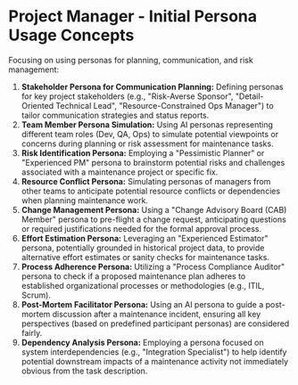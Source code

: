 # Project Manager - Initial Persona Usage Concepts

Focusing on using personas for planning, communication, and risk management:

1.  **Stakeholder Persona for Communication Planning:** Defining personas for key project stakeholders (e.g., "Risk-Averse Sponsor", "Detail-Oriented Technical Lead", "Resource-Constrained Ops Manager") to tailor communication strategies and status reports.
2.  **Team Member Persona Simulation:** Using AI personas representing different team roles (Dev, QA, Ops) to simulate potential viewpoints or concerns during planning or risk assessment for maintenance tasks.
3.  **Risk Identification Persona:** Employing a "Pessimistic Planner" or "Experienced PM" persona to brainstorm potential risks and challenges associated with a maintenance project or specific fix.
4.  **Resource Conflict Persona:** Simulating personas of managers from other teams to anticipate potential resource conflicts or dependencies when planning maintenance work.
5.  **Change Management Persona:** Using a "Change Advisory Board (CAB) Member" persona to pre-flight a change request, anticipating questions or required justifications needed for the formal approval process.
6.  **Effort Estimation Persona:** Leveraging an "Experienced Estimator" persona, potentially grounded in historical project data, to provide alternative effort estimates or sanity checks for maintenance tasks.
7.  **Process Adherence Persona:** Utilizing a "Process Compliance Auditor" persona to check if a proposed maintenance plan adheres to established organizational processes or methodologies (e.g., ITIL, Scrum).
8.  **Post-Mortem Facilitator Persona:** Using an AI persona to guide a post-mortem discussion after a maintenance incident, ensuring all key perspectives (based on predefined participant personas) are considered fairly.
9.  **Dependency Analysis Persona:** Employing a persona focused on system interdependencies (e.g., "Integration Specialist") to help identify potential downstream impacts of a maintenance activity not immediately obvious from the task description. 